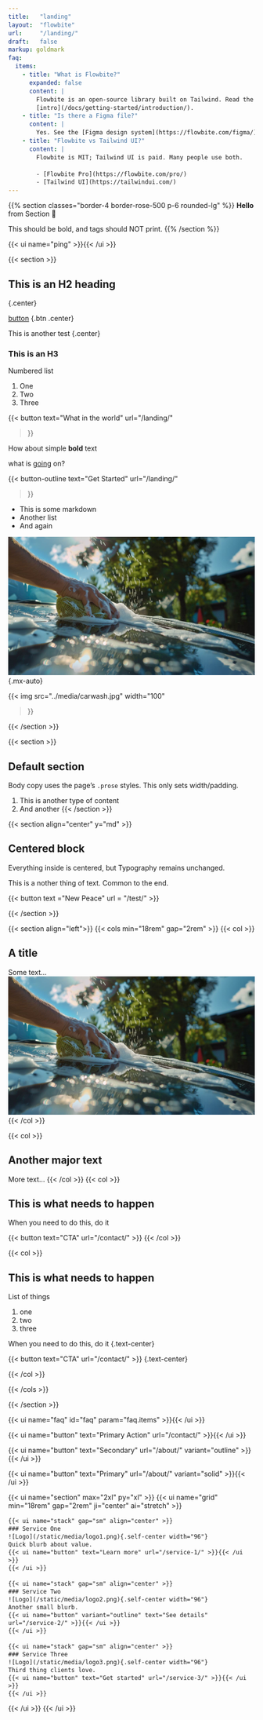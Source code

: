 ```yaml
---
title:   "landing"
layout:  "flowbite"
url:     "/landing/"
draft:   false
markup: goldmark
faq:
  items:
    - title: "What is Flowbite?"
      expanded: false
      content: |
        Flowbite is an open-source library built on Tailwind. Read the
        [intro](/docs/getting-started/introduction/).
    - title: "Is there a Figma file?"
      content: |
        Yes. See the [Figma design system](https://flowbite.com/figma/).
    - title: "Flowbite vs Tailwind UI?"
      content: |
        Flowbite is MIT; Tailwind UI is paid. Many people use both.

        - [Flowbite Pro](https://flowbite.com/pro/)
        - [Tailwind UI](https://tailwindui.com/)
---
```

{{% section classes="border-4 border-rose-500 p-6 rounded-lg" %}}
**Hello** from Section 👋

This should be bold, and tags should NOT print.
{{% /section %}}



{{< ui name="ping" >}}{{< /ui >}}


{{< section >}}
## This is an H2 heading 
{.center}

[button](test.com)
{.btn .center}

This is another test
{.center}

### This is an H3

Numbered list
1. One
2. Two 
3. Three

{{< button
    text="What in the world"
    url="/landing/"
>}}

How about simple **bold** text

what is [going]("https://rankutah.com") on?

{{< button-outline
    text="Get Started"
    url="/landing/"
>}}

- This is some markdown
- Another list
- And again

![image](../media/carwash.jpg){.mx-auto}

{{< img
    src="../media/carwash.jpg"
    width="100"
>}}

{{< /section >}}



{{< section >}}
## Default section
Body copy uses the page’s `.prose` styles. This only sets width/padding.
1. This is another type of content
2. And another
{{< /section >}}

{{< section align="center" y="md" >}}
## Centered block

Everything inside is centered, but Typography remains unchanged.

This is a nother thing of text. Common to the end. 

{{< button text ="New Peace" url = "/test/" >}}

{{< /section >}}

{{< section align="left">}}
{{< cols min="18rem" gap="2rem" >}}
  {{< col >}}  
  ## A title
  Some text…
  ![image](../media/carwash.jpg)
  {{< /col >}}
  
  {{< col >}}
  ## Another major text
  More text...
  {{< /col >}}
  {{< col >}}
  ## This is what needs to happen
  When you need to do this, do it
  
  {{< button text="CTA" url="/contact/" >}}
  {{< /col >}}

  {{< col >}}
  ## This is what needs to happen 

  List of things

  1. one
  2. two
  3. three
  



  When you need to do this, do it
  {.text-center} 
  
  
  {{< button text="CTA" url="/contact/" >}}
  {.text-center}

  {{< /col >}}

{{< /cols >}}

{{< /section >}}




{{< ui name="faq" id="faq" param="faq.items" >}}{{< /ui >}}




{{< ui name="button" text="Primary Action" url="/contact/" >}}{{< /ui >}}

{{< ui name="button" text="Secondary" url="/about/" variant="outline" >}}{{< /ui >}}

{{< ui name="button" text="Primary" url="/about/" variant="solid" >}}{{< /ui >}}


{{< ui name="section" max="2xl" py="xl" >}}
  {{< ui name="grid" min="18rem" gap="2rem" ji="center" ai="stretch" >}}

    {{< ui name="stack" gap="sm" align="center" >}}
    ### Service One
    ![Logo](/static/media/logo1.png){.self-center width="96"}
    Quick blurb about value.
    {{< ui name="button" text="Learn more" url="/service-1/" >}}{{< /ui >}}
    {{< /ui >}}

    {{< ui name="stack" gap="sm" align="center" >}}
    ### Service Two
    ![Logo](/static/media/logo2.png){.self-center width="96"}
    Another small blurb.
    {{< ui name="button" variant="outline" text="See details" url="/service-2/" >}}{{< /ui >}}
    {{< /ui >}}

    {{< ui name="stack" gap="sm" align="center" >}}
    ### Service Three
    ![Logo](/static/media/logo3.png){.self-center width="96"}
    Third thing clients love.
    {{< ui name="button" text="Get started" url="/service-3/" >}}{{< /ui >}}
    {{< /ui >}}

  {{< /ui >}}
{{< /ui >}}